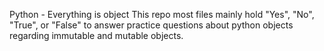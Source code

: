 Python - Everything is object
This repo most files mainly hold "Yes", "No", "True", or "False" to answer practice questions about python objects regarding immutable and mutable objects.
